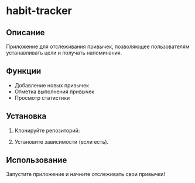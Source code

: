# habit-tracker
## Описание
Приложение для отслеживания привычек, позволяющее пользователям устанавливать цели и получать напоминания.

## Функции
- Добавление новых привычек
- Отметка выполнения привычек
- Просмотр статистики

## Установка
1. Клонируйте репозиторий: 
   
2. Установите зависимости (если есть).
## Использование
Запустите приложение и начните отслеживать свои привычки!
